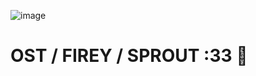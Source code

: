 ![image](https://github.com/user-attachments/assets/746ea32f-b5b3-4f35-a49f-78020739e183)

# OST / FIREY / SPROUT :33 🍓
<!--
# He / They
Here are some ideas to get you started
- 😄 Pronouns: ...
- ⚡ Fun fact: ...
-->
